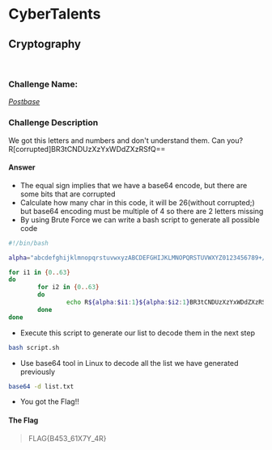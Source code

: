 # CyberTalents
## Cryptography
<br>

### Challenge Name:
 [*Postbase*](https://cybertalents.com/challenges/cryptography/postbase)
 
### Challenge Description
We got this letters and numbers and don't understand them. Can you? R[corrupted]BR3tCNDUzXzYxWDdZXzRSfQ==

#### Answer
* The equal sign implies that we have a base64 encode, but there are some bits that are corrupted
* Calculate how many char in this code, it will be 26(without corrupted;) but base64 encoding must be multiple  of 4 so there are 2 letters missing
* By using Brute Force we can write a bash script to generate all possible code
```sh
#!/bin/bash

alpha="abcdefghijklmnopqrstuvwxyzABCDEFGHIJKLMNOPQRSTUVWXYZ0123456789+/"

for i1 in {0..63}
do
        for i2 in {0..63}
        do      
                echo R${alpha:$i1:1}${alpha:$i2:1}BR3tCNDUzXzYxWDdZXzRSfQ== >> list.txt
        done
done
```
* Execute this script to generate our list to decode them in the next step
```sh
bash script.sh
```
* Use base64 tool in Linux to decode all the list we have generated previously
```sh
base64 -d list.txt
```
* You got the Flag!!


 #### The Flag
 > FLAG{B453_61X7Y_4R}  
